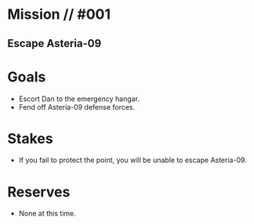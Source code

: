 # Mission // #001
## Escape Asteria-09
# Goals
- Escort Dan to the emergency hangar.
- Fend off Asteria-09 defense forces.

# Stakes
- If you fail to protect the point, you will be unable to escape Asteria-09.
# Reserves
- None at this time.

